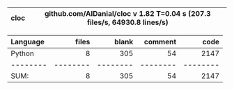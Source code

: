 cloc|github.com/AlDanial/cloc v 1.82  T=0.04 s (207.3 files/s, 64930.8 lines/s)
--- | ---

Language|files|blank|comment|code
:-------|-------:|-------:|-------:|-------:
Python|8|305|54|2147
--------|--------|--------|--------|--------
SUM:|8|305|54|2147
